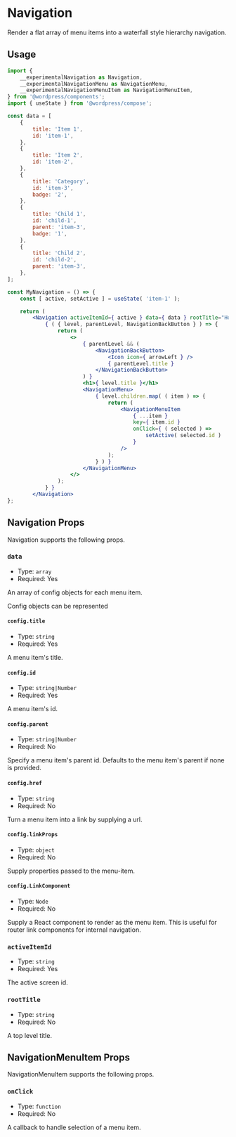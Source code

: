 # Navigation

Render a flat array of menu items into a waterfall style hierarchy navigation.

## Usage

```jsx
import {
	__experimentalNavigation as Navigation,
	__experimentalNavigationMenu as NavigationMenu,
	__experimentalNavigationMenuItem as NavigationMenuItem,
} from '@wordpress/components';
import { useState } from '@wordpress/compose';

const data = [
    {
		title: 'Item 1',
		id: 'item-1',
	},
	{
		title: 'Item 2',
		id: 'item-2',
	},
	{
		title: 'Category',
		id: 'item-3',
		badge: '2',
	},
	{
		title: 'Child 1',
		id: 'child-1',
		parent: 'item-3',
		badge: '1',
	},
	{
		title: 'Child 2',
		id: 'child-2',
		parent: 'item-3',
	},
];

const MyNavigation = () => {
    const [ active, setActive ] = useState( 'item-1' );

	return (
		<Navigation activeItemId={ active } data={ data } rootTitle="Home">
			{ ( { level, parentLevel, NavigationBackButton } ) => {
				return (
					<>
						{ parentLevel && (
							<NavigationBackButton>
								<Icon icon={ arrowLeft } />
								{ parentLevel.title }
							</NavigationBackButton>
						) }
						<h1>{ level.title }</h1>
						<NavigationMenu>
							{ level.children.map( ( item ) => {
								return (
									<NavigationMenuItem
										{ ...item }
										key={ item.id }
										onClick={ ( selected ) =>
											setActive( selected.id )
										}
									/>
								);
							} ) }
						</NavigationMenu>
					</>
				);
			} }
		</Navigation>
};
```

## Navigation Props

Navigation supports the following props.

### `data`

-   Type: `array`
-   Required: Yes

An array of config objects for each menu item.

Config objects can be represented

#### `config.title`

-   Type: `string`
-   Required: Yes

A menu item's title.

#### `config.id`

-   Type: `string|Number`
-   Required: Yes

A menu item's id.

#### `config.parent`

-   Type: `string|Number`
-   Required: No

Specify a menu item's parent id. Defaults to the menu item's parent if none is provided.

#### `config.href`

-   Type: `string`
-   Required: No

Turn a menu item into a link by supplying a url.

#### `config.linkProps`

-   Type: `object`
-   Required: No

Supply properties passed to the menu-item.

#### `config.LinkComponent`

-   Type: `Node`
-   Required: No

Supply a React component to render as the menu item. This is useful for router link components for internal navigation.

### `activeItemId`

-   Type: `string`
-   Required: Yes

The active screen id.

### `rootTitle`

-   Type: `string`
-   Required: No

A top level title.

## NavigationMenuItem Props

NavigationMenuItem supports the following props.

### `onClick`

-   Type: `function`
-   Required: No

A callback to handle selection of a menu item.
